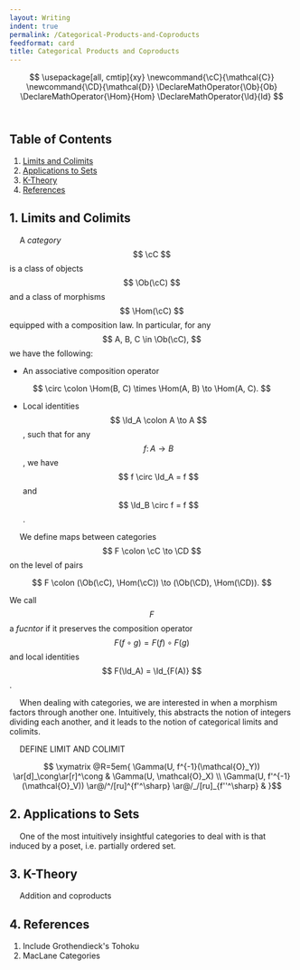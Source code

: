 ```yaml
---
layout: Writing
indent: true
permalink: /Categorical-Products-and-Coproducts
feedformat: card
title: Categorical Products and Coproducts
---
```

$$ \usepackage[all, cmtip]{xy} \newcommand{\cC}{\mathcal{C}} \newcommand{\CD}{\mathcal{D}} \DeclareMathOperator{\Ob}{Ob} \DeclareMathOperator{\Hom}{Hom} \DeclareMathOperator{\Id}{Id} $$
<br>
## Table of Contents
1. [Limits and Colimits](#1-limits-and-colimits)
2. [Applications to Sets](#2-applications-to-sets)
3. [K-Theory](#3-k-theory)
4. [References](#4-references)

## 1. Limits and Colimits

&emsp; A *category* $$ \cC $$ is a class of objects $$ \Ob(\cC) $$ and a class of morphisms $$ \Hom(\cC) $$ equipped with a composition law. In particular, for any $$ A, B, C \in \Ob(\cC), $$ we have the following: 

- An associative composition operator 

$$ 
    \circ \colon \Hom(B, C) \times \Hom(A, B) \to \Hom(A, C).
$$

- Local identities $$ \Id_A \colon A \to A $$, such that for any $$ f \colon A \to B $$, we have $$ f \circ \Id_A = f $$ and $$ \Id_B \circ f = f $$.

&emsp; We define maps between categories $$ F \colon \cC \to \CD $$ on the level of pairs 

$$ 
    F \colon (\Ob(\cC), \Hom(\cC)) \to (\Ob(\CD), \Hom(\CD)).
$$

We call $$ F $$ a *fucntor* if it preserves the composition operator $$ F(f \circ g) = F(f) \circ F(g) $$ and local identities $$ F(\Id_A) = \Id_{F(A)} $$.

&emsp; When dealing with categories, we are interested in when a morphism factors through another one. Intuitively, this abstracts the notion of integers dividing each another, and it leads to the notion of categorical limits and colimits.

&emsp; DEFINE LIMIT AND COLIMIT 

$$
\xymatrix @R=5em{
\Gamma(U, f^{-1}(\mathcal{O}_Y)) \ar[d]_\cong\ar[r]^\cong &
\Gamma(U, \mathcal{O}_X) \\
\Gamma(U, f'^{-1}(\mathcal{O}_V)) \ar@/^/[ru]^{f'^\sharp}
\ar@/_/[ru]_{f''^\sharp} &
}$$


## 2. Applications to Sets

&emsp; One of the most intuitively insightful categories to deal with is that induced by a poset, i.e. partially ordered set.


## 3. K-Theory

&emsp; Addition and coproducts


## 4. References

1. Include Grothendieck's Tohoku
2. MacLane Categories
